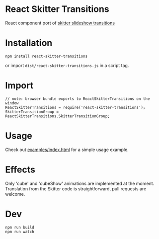 # React Skitter Transitions

React component port of [skitter slideshow transitions](https://github.com/thiagosf/SkitterSlideshow)

# Installation

    npm install react-skitter-transitions
    
or import `dist/react-skitter-transitions.js` in a script tag.

# Import

    // note: browser bundle exports to ReactSkitterTransitions on the window
    ReactSkitterTransitions = require('react-skitter-transitions');
    SkitterTransitionGroup = ReactSkitterTransitions.SkitterTransitionGroup;

# Usage

Check out [examples/index.html](http://rawgit.com/guillaume86/react-skitter-transitions/master/examples/index.html) for a simple usage example.

# Effects

Only 'cube' and 'cubeShow' animations are implemented at the moment.
Translation from the Skitter code is straightforward, pull requests are welcome.

# Dev

    npm run build
    npm run watch
